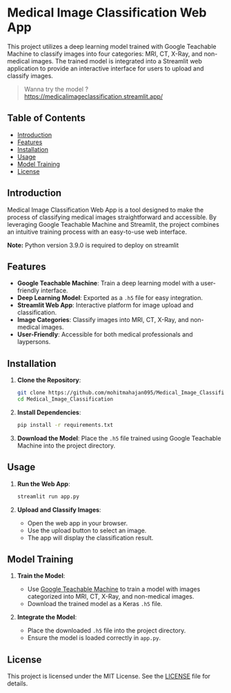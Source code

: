 # Medical Image Classification Web App

This project utilizes a deep learning model trained with Google Teachable Machine to classify images into four categories: MRI, CT, X-Ray, and non-medical images. The trained model is integrated into a Streamlit web application to provide an interactive interface for users to upload and classify images.

> Wanna try the model ?
> https://medicalimageclassification.streamlit.app/
## Table of Contents
- [Introduction](#introduction)
- [Features](#features)
- [Installation](#installation)
- [Usage](#usage)
- [Model Training](#model-training)
- [License](#license)

## Introduction
Medical Image Classification Web App is a tool designed to make the process of classifying medical images straightforward and accessible. By leveraging Google Teachable Machine and Streamlit, the project combines an intuitive training process with an easy-to-use web interface. 

**Note:** Python version 3.9.0 is required to deploy on streamlit

## Features
- **Google Teachable Machine**: Train a deep learning model with a user-friendly interface.
- **Deep Learning Model**: Exported as a `.h5` file for easy integration.
- **Streamlit Web App**: Interactive platform for image upload and classification.
- **Image Categories**: Classify images into MRI, CT, X-Ray, and non-medical images.
- **User-Friendly**: Accessible for both medical professionals and laypersons.

## Installation
1. **Clone the Repository**:
    ```bash
    git clone https://github.com/mohitmahajan095/Medical_Image_Classification.git
    cd Medical_Image_Classification
    ```

2. **Install Dependencies**:
    ```bash
    pip install -r requirements.txt
    ```

3. **Download the Model**:
   Place the `.h5` file trained using Google Teachable Machine into the project directory.

## Usage
1. **Run the Web App**:
    ```bash
    streamlit run app.py
    ```

2. **Upload and Classify Images**:
   - Open the web app in your browser.
   - Use the upload button to select an image.
   - The app will display the classification result.

## Model Training
1. **Train the Model**:
   - Use [Google Teachable Machine](https://teachablemachine.withgoogle.com/) to train a model with images categorized into MRI, CT, X-Ray, and non-medical images.
   - Download the trained model as a Keras `.h5` file.

2. **Integrate the Model**:
   - Place the downloaded `.h5` file into the project directory.
   - Ensure the model is loaded correctly in `app.py`.

## License
This project is licensed under the MIT License. See the [LICENSE](LICENSE) file for details.
